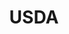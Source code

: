 ---
# This topic lives at
# https://digital.gov/topics/usda

# Topic Title
title: "USDA"

# description — keep it short and clear
# summary: ""

# Weight
weight: 1

# For more information on managing topics,
# see https://github.com/GSA/digitalgov.gov/wiki/topics
---